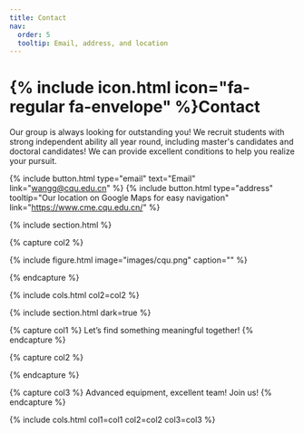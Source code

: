 ```yaml
---
title: Contact
nav:
  order: 5
  tooltip: Email, address, and location
---
```


# {% include icon.html icon="fa-regular fa-envelope" %}Contact

Our group is always looking for outstanding you! 
We recruit students with strong independent ability all year round, including master's candidates and doctoral candidates! 
We can provide excellent conditions to help you realize your pursuit.

{%
  include button.html
  type="email"
  text="Email"
  link="wangg@cqu.edu.cn"
%}
{%
  include button.html
  type="address"
  tooltip="Our location on Google Maps for easy navigation"
  link="https://www.cme.cqu.edu.cn/"
%}

{% include section.html %}


{% capture col2 %}

{%
  include figure.html
  image="images/cqu.png"
  caption=""
%}

{% endcapture %}

{% include cols.html col2=col2 %}

{% include section.html dark=true %}

{% capture col1 %}
Let’s find something 
meaningful together!
{% endcapture %}

{% capture col2 %}

{% endcapture %}

{% capture col3 %}
Advanced equipment, excellent team! Join us!
{% endcapture %}

{% include cols.html col1=col1 col2=col2 col3=col3 %}
